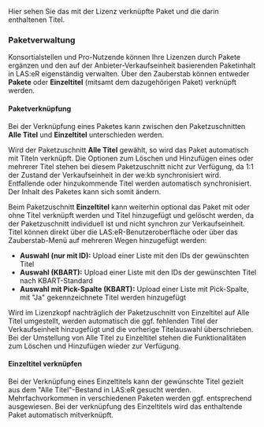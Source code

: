 Hier sehen Sie das mit der Lizenz verknüpfte Paket und die darin enthaltenen Titel.

### Paketverwaltung

Konsortialstellen und Pro-Nutzende können Ihre Lizenzen durch Pakete ergänzen und den auf der Anbieter-Verkaufseinheit basierenden Paketinhalt in LAS:eR eigenständig verwalten. Über den Zauberstab können entweder **Pakete** oder **Einzeltitel** (mitsamt dem dazugehörigen Paket) verknüpft werden.

#### Paketverknüpfung 

Bei der Verknüpfung eines Paketes kann zwischen den Paketzuschnitten **Alle Titel** und **Einzeltitel**  unterschieden werden. 

Wird der Paketzuschnitt **Alle Titel** gewählt, so wird das Paket automatisch mit Titeln verknüpft. Die Optionen zum Löschen und Hinzufügen eines oder mehrerer Titel stehen bei diesem Paketzuschnitt nicht zur Verfügung, da 1:1 der Zustand der Verkaufseinheit in der we:kb synchronisiert wird.
Entfallende oder hinzukommende Titel werden automatisch synchronisiert. Der Inhalt des Paketes kann sich somit ändern.

Beim Paketzuschnitt **Einzeltitel** kann weiterhin optional das Paket mit oder ohne Titel verknüpft werden und Titel hinzugefügt und gelöscht werden, da der Paketzuschnitt individuell ist und nicht synchron zur Verkaufseinheit.
Titel können direkt über die LAS:eR-Benutzeroberfläche oder über das Zauberstab-Menü auf mehreren Wegen hinzugefügt werden:

+ **Auswahl (nur mit ID):** Upload einer Liste mit den IDs der gewünschten Titel
+ **Auswahl (KBART):** Upload einer Liste mit den IDs der gewünschten Titel nach KBART-Standard
+ **Auswahl mit Pick-Spalte (KBART):** Upload einer Liste mit Pick-Spalte, mit "Ja" gekennzeichnete Titel werden hinzugefügt

Wird im Lizenzkopf nachträglich der Paketzuschnitt von Einzeltitel auf Alle Titel umgestellt, werden automatisch die ggf. fehlenden Titel der Verkaufseinheit hinzugefügt und die vorherige Titelauswahl überschrieben. Bei der Umstellung von Alle Titel zu Einzeltitel stehen die Funktionalitäten zum Löschen und Hinzufügen wieder zur Verfügung. 

#### Einzeltitel verknüpfen

Bei der Verknüpfung eines Einzeltitels kann der gewünschte Titel gezielt aus dem "Alle Titel"-Bestand in LAS:eR gesucht werden. Mehrfachvorkommen in verschiedenen Paketen werden ggf. entsprechend ausgewiesen. Bei der verknüpfung des Einzeltitels wird das enthaltende Paket automatisch mitverknüpft.





